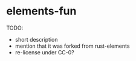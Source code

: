 # elements-fun

TODO:

- short description
- mention that it was forked from rust-elements
- re-license under CC-0? 

